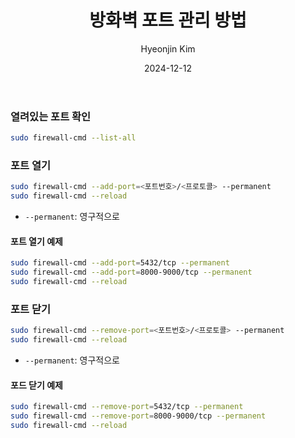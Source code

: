 ﻿---
title: 방화벽 포트 관리 방법
author: Hyeonjin Kim
date: 2024-12-12
category: Linux
layout: post
---

### 열려있는 포트 확인

```bash
sudo firewall-cmd --list-all
```

### 포트 열기

```bash
sudo firewall-cmd --add-port=<포트번호>/<프로토콜> --permanent
sudo firewall-cmd --reload
```

-   `--permanent`: 영구적으로

#### 포트 열기 예제

```bash
sudo firewall-cmd --add-port=5432/tcp --permanent
sudo firewall-cmd --add-port=8000-9000/tcp --permanent
sudo firewall-cmd --reload
```

### 포트 닫기

```bash
sudo firewall-cmd --remove-port=<포트번호>/<프로토콜> --permanent
sudo firewall-cmd --reload
```

-   `--permanent`: 영구적으로

#### 포드 닫기 예제

```bash
sudo firewall-cmd --remove-port=5432/tcp --permanent
sudo firewall-cmd --remove-port=8000-9000/tcp --permanent
sudo firewall-cmd --reload
```
